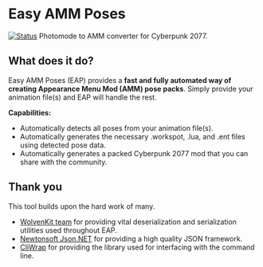# Easy AMM Poses
[![Status](https://img.shields.io/badge/status-active-47c219.svg)]()
Photomode to AMM converter for Cyberpunk 2077.

## What does it do?
Easy AMM Poses (EAP) provides a <b> fast and fully automated way of creating Appearance Menu Mod (AMM) pose packs</b>. Simply provide your animation file(s) and EAP will handle the rest. 

<b>Capabilities:</b>
- Automatically detects all poses from your animation file(s).
- Automatically generates the necessary .workspot, .lua, and .ent files using detected pose data.
- Automatically generates a packed Cyberpunk 2077 mod that you can share with the community.

## Thank you

This tool builds upon the hard work of many.

- [WolvenKit team](https://github.com/WolvenKit) for providing vital deserialization and serialization utilities used throughout EAP.
- [Newtonsoft Json.NET](https://www.newtonsoft.com/json) for providing a high quality JSON framework.
- [CliWrap](https://github.com/Tyrrrz/CliWrap) for providing the library used for interfacing with the command line.
